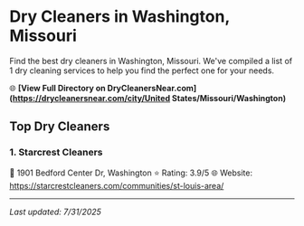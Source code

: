 # Dry Cleaners in Washington, Missouri

Find the best dry cleaners in Washington, Missouri. We've compiled a list of 1 dry cleaning services to help you find the perfect one for your needs.

🌐 **[View Full Directory on DryCleanersNear.com](https://drycleanersnear.com/city/United States/Missouri/Washington)**

## Top Dry Cleaners

### 1. Starcrest Cleaners
📍 1901 Bedford Center Dr, Washington
⭐ Rating: 3.9/5
🌐 Website: https://starcrestcleaners.com/communities/st-louis-area/


---

*Last updated: 7/31/2025*
